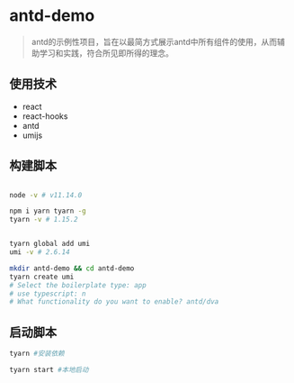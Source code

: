 # antd-demo

> antd的示例性项目，旨在以最简方式展示antd中所有组件的使用，从而辅助学习和实践，符合所见即所得的理念。

## 使用技术

* react
* react-hooks
* antd
* umijs

## 构建脚本

```bash

node -v # v11.14.0

npm i yarn tyarn -g
tyarn -v # 1.15.2


tyarn global add umi
umi -v # 2.6.14

mkdir antd-demo && cd antd-demo
tyarn create umi
# Select the boilerplate type: app
# use typescript: n
# What functionality do you want to enable? antd/dva

```

## 启动脚本

```bash
tyarn #安装依赖

tyarn start #本地启动
```
